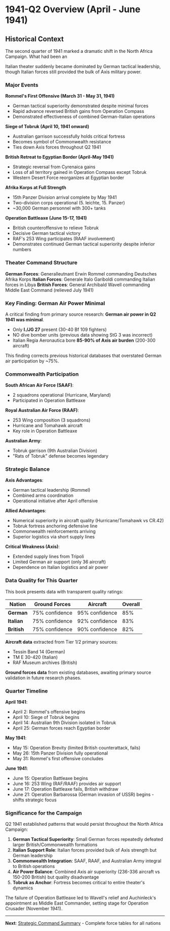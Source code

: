 # 1941-Q2 Overview (April - June 1941)

## Historical Context

The second quarter of 1941 marked a dramatic shift in the North Africa Campaign. What had been an

 Italian theater suddenly became dominated by German tactical leadership, though Italian forces still provided the bulk of Axis military power.

### Major Events

**Rommel's First Offensive (March 31 - May 31, 1941)**
- German tactical superiority demonstrated despite minimal forces
- Rapid advance reversed British gains from Operation Compass
- Demonstrated effectiveness of combined German-Italian operations

**Siege of Tobruk (April 10, 1941 onward)**
- Australian garrison successfully holds critical fortress
- Becomes symbol of Commonwealth resistance
- Ties down Axis forces throughout Q2 1941

**British Retreat to Egyptian Border (April-May 1941)**
- Strategic reversal from Cyrenaica gains
- Loss of all territory gained in Operation Compass except Tobruk
- Western Desert Force reorganizes at Egyptian border

**Afrika Korps at Full Strength**
- 15th Panzer Division arrival complete by May 1941
- Two-division corps operational (5. leichte, 15. Panzer)
- ~30,000 German personnel with 300+ tanks

**Operation Battleaxe (June 15-17, 1941)**
- British counteroffensive to relieve Tobruk
- Decisive German tactical victory
- RAF's 253 Wing participates (RAAF involvement)
- Demonstrates continued German tactical superiority despite inferior numbers

### Theater Command Structure

**German Forces**: Generalleutnant Erwin Rommel commanding Deutsches Afrika Korps
**Italian Forces**: Generale Italo Gariboldi commanding Italian forces in Libya
**British Forces**: General Archibald Wavell commanding Middle East Command (relieved July 1941)

### Key Finding: German Air Power Minimal

A critical finding from primary source research: **German air power in Q2 1941 was minimal**.

- Only **I./JG 27** present (30-40 Bf 109 fighters)
- NO dive bomber units (previous data showing StG 3 was incorrect)
- Italian Regia Aeronautica bore **85-90% of Axis air burden** (200-300 aircraft)

This finding corrects previous historical databases that overstated German air participation by ~75%.

### Commonwealth Participation

**South African Air Force (SAAF)**:
- 2 squadrons operational (Hurricane, Maryland)
- Participated in Operation Battleaxe

**Royal Australian Air Force (RAAF)**:
- 253 Wing composition (3 squadrons)
- Hurricane and Tomahawk aircraft
- Key role in Operation Battleaxe

**Australian Army**:
- Tobruk garrison (9th Australian Division)
- "Rats of Tobruk" defense becomes legendary

### Strategic Balance

**Axis Advantages**:
- German tactical leadership (Rommel)
- Combined arms coordination
- Operational initiative after April offensive

**Allied Advantages**:
- Numerical superiority in aircraft quality (Hurricane/Tomahawk vs CR.42)
- Tobruk fortress anchoring defensive line
- Commonwealth reinforcements arriving
- Superior logistics via short supply lines

**Critical Weakness (Axis)**:
- Extended supply lines from Tripoli
- Limited German air support (only 36 aircraft)
- Dependence on Italian logistics and air power

### Data Quality for This Quarter

This book presents data with transparent quality ratings:

| Nation | Ground Forces | Aircraft | Overall |
|--------|---------------|----------|---------|
| **German** | 75% confidence | 95% confidence | 85% |
| **Italian** | 75% confidence | 92% confidence | 83% |
| **British** | 75% confidence | 90% confidence | 82% |

**Aircraft data** extracted from Tier 1/2 primary sources:
- Tessin Band 14 (German)
- TM E 30-420 (Italian)
- RAF Museum archives (British)

**Ground forces data** from existing databases, awaiting primary source validation in future research phases.

### Quarter Timeline

**April 1941**:
- April 2: Rommel's offensive begins
- April 10: Siege of Tobruk begins
- April 14: Australian 9th Division isolated in Tobruk
- April 25: German forces reach Egyptian border

**May 1941**:
- May 15: Operation Brevity (limited British counterattack, fails)
- May 26: 15th Panzer Division fully operational
- May 31: Rommel's first offensive concludes

**June 1941**:
- June 15: Operation Battleaxe begins
- June 16: 253 Wing (RAF/RAAF) provides air support
- June 17: Operation Battleaxe fails, British withdraw
- June 21: Operation Barbarossa (German invasion of USSR) begins - shifts strategic focus

### Significance for the Campaign

Q2 1941 established patterns that would persist throughout the North Africa Campaign:

1. **German Tactical Superiority**: Small German forces repeatedly defeated larger British/Commonwealth formations
2. **Italian Support Role**: Italian forces provided bulk of Axis strength but German leadership
3. **Commonwealth Integration**: SAAF, RAAF, and Australian Army integral to British operations
4. **Air Power Balance**: Combined Axis air superiority (236-336 aircraft vs 150-200 British) but quality disadvantage
5. **Tobruk as Anchor**: Fortress becomes critical to entire theater's dynamics

The failure of Operation Battleaxe led to Wavell's relief and Auchinleck's appointment as Middle East Commander, setting stage for Operation Crusader (November 1941).

---

**Next**: [Strategic Command Summary](./strategic-command-summary.md) - Complete force tables for all nations
